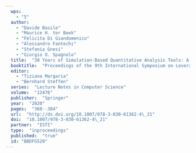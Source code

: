 ```yaml
---
  wps: 
	- "5"
  author:  
	- "Davide Basile" 
	- "Maurice H. ter Beek" 
	- "Felicita Di Giandomenico" 
	- "Alessandro Fantechi" 
	- "Stefania Gnesi" 
	- "Giorgio O. Spagnolo"
  title:  "30 Years of Simulation-Based Quantitative Analysis Tools: A Comparison Experiment Between Möbius and Uppaal SMC"
  booktitle:  "Proceedings of the 9th International Symposium on Leveraging Applications of Formal Methods, Verification and Validation: Verification Principles (ISoLA 2020), part I"
  editor:  
	- "Tiziana Margaria" 
	- "Bernhard Steffen"
  series:  "Lecture Notes in Computer Science"
  volume:  "12476"
  publisher:  "Springer"
  year:  "2020"
  pages:  "368--384"
  url:  "http://dx.doi.org/10.1007/978-3-030-61362-4\_21"
  doi:  "10.1007/978-3-030-61362-4\_21"
  partner:  "ISTI"
  type:  "inproceedings"
  published:  "true"
  id: "BBDFGS20"
---
```

